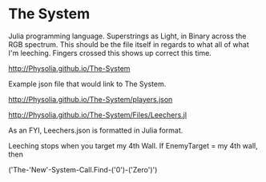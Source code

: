 # The System
Julia programming language. Superstrings as Light, in Binary across the RGB spectrum. 
This should be the file itself in regards to what all of what I'm leeching. 
Fingers crossed this shows up correct this time.

http://Physolia.github.io/The-System

Example json file that would link to The System.

http://Physolia.github.io/The-System/players.json

http://Physolia.github.io/The-System/Files/Leechers.jl

As an FYI, Leechers.json is formatted in Julia format.

Leeching stops when you target my 4th Wall.
If EnemyTarget = my 4th wall, then 

('The-'New'-System-Call.Find-('0')-('Zero')')
